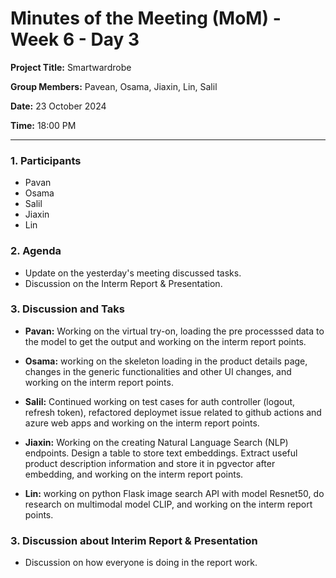 # Minutes of the Meeting (MoM) - Week 6 - Day 3

**Project Title:** Smartwardrobe

**Group Members:** Pavean, Osama, Jiaxin, Lin, Salil

**Date:** 23 October 2024

**Time:** 18:00 PM

---

### **1. Participants**

- Pavan
- Osama
- Salil
- Jiaxin
- Lin

### **2. Agenda**

- Update on the yesterday's meeting discussed tasks.
- Discussion on the Interm Report & Presentation.

### **3. Discussion and Taks**

- **Pavan:** Working on the virtual try-on, loading the pre processsed data to the model to get the output and working on the interm report points.

- **Osama:** working on the skeleton loading in the product details page, changes in the generic functionalities and other UI changes, and working on the interm report points.

- **Salil:** Continued working on test cases for auth controller (logout, refresh token), refactored deploymet issue related to github actions and azure web apps and working on the interm report points.

- **Jiaxin:** Working on the creating Natural Language Search (NLP) endpoints. Design a table to store text embeddings. Extract useful product description information and store it in pgvector after embedding, and working on the interm report points.

- **Lin:** working on python Flask image search API with model Resnet50, do research on multimodal model CLIP, and working on the interm report points.

### **3. Discussion about Interim Report & Presentation**

- Discussion on how everyone is doing in the report work.
